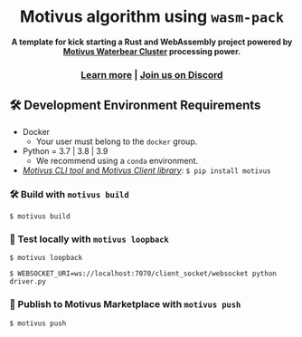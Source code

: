 <div align="center">

  <h1>Motivus algorithm using <code>wasm-pack</code></h1>

  <strong>A template for kick starting a Rust and WebAssembly project powered by <a href="https://motivus.cl/">Motivus Waterbear Cluster</a> processing  power.</strong>

  <h3>
    <a href="https://motivus.cl/documentation/">Learn more</a>
    <span> | </span>
    <a href="https://discord.gg/t8f5xNhTJW">Join us on Discord</a>
  </h3>
</div>

## 🛠️ Development Environment Requirements
* Docker
   * Your user must belong to the `docker` group.
* Python = 3.7 | 3.8 | 3.9
   * We recommend using a `conda` environment.
* [*Motivus CLI tool* and *Motivus Client library*](https://pypi.org/project/motivus/): `$ pip install motivus`

### 🛠️ Build with `motivus build`

```
$ motivus build
```

### 🔬 Test locally with `motivus loopback`

```
$ motivus loopback
```
```
$ WEBSOCKET_URI=ws://localhost:7070/client_socket/websocket python driver.py
```

### 🎁 Publish to Motivus Marketplace with `motivus push`

```
$ motivus push
```

